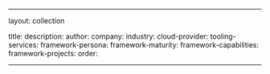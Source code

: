 ---

layout: collection

title:
description:
author:
company:
industry:
cloud-provider:
tooling-services:
framework-persona:
framework-maturity:
framework-capabilities:
framework-projects:
order:

---